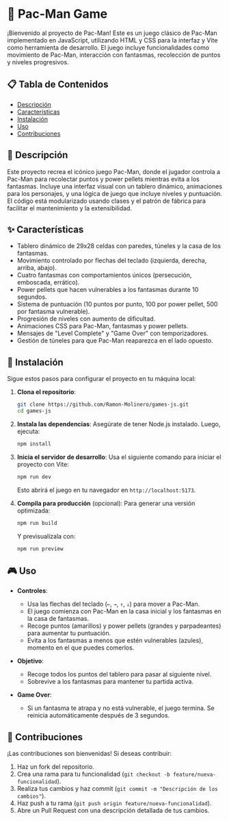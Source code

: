 # 👻 Pac-Man Game

¡Bienvenido al proyecto de Pac-Man! Este es un juego clásico de Pac-Man implementado en JavaScript, utilizando HTML y CSS para la interfaz y Vite como herramienta de desarrollo. El juego incluye funcionalidades como movimiento de Pac-Man, interacción con fantasmas, recolección de puntos y niveles progresivos.

## 📋 Tabla de Contenidos

- [Descripción](#-descripción)
- [Características](#-características)
- [Instalación](#-instalación)
- [Uso](#-uso)
- [Contribuciones](#-contribuciones)


## 📝 Descripción

Este proyecto recrea el icónico juego Pac-Man, donde el jugador controla a Pac-Man para recolectar puntos y power pellets mientras evita a los fantasmas. Incluye una interfaz visual con un tablero dinámico, animaciones para los personajes, y una lógica de juego que incluye niveles y puntuación. El código está modularizado usando clases y el patrón de fábrica para facilitar el mantenimiento y la extensibilidad.

## ✨ Características

- Tablero dinámico de 29x28 celdas con paredes, túneles y la casa de los fantasmas.
- Movimiento controlado por flechas del teclado (izquierda, derecha, arriba, abajo).
- Cuatro fantasmas con comportamientos únicos (persecución, emboscada, errático).
- Power pellets que hacen vulnerables a los fantasmas durante 10 segundos.
- Sistema de puntuación (10 puntos por punto, 100 por power pellet, 500 por fantasma vulnerable).
- Progresión de niveles con aumento de dificultad.
- Animaciones CSS para Pac-Man, fantasmas y power pellets.
- Mensajes de "Level Complete" y "Game Over" con temporizadores.
- Gestión de túneles para que Pac-Man reaparezca en el lado opuesto.

## 🚀 Instalación

Sigue estos pasos para configurar el proyecto en tu máquina local:

1. **Clona el repositorio**:
   ```bash
   git clone https://github.com/Ramon-Molinero/games-js.git
   cd games-js
   ```

2. **Instala las dependencias**:
   Asegúrate de tener Node.js instalado. Luego, ejecuta:
   ```bash
   npm install
   ```

3. **Inicia el servidor de desarrollo**:
   Usa el siguiente comando para iniciar el proyecto con Vite:
   ```bash
   npm run dev
   ```
   Esto abrirá el juego en tu navegador en `http://localhost:5173`.

4. **Compila para producción** (opcional):
   Para generar una versión optimizada:
   ```bash
   npm run build
   ```
   Y previsualízala con:
   ```bash
   npm run preview
   ```

## 🎮 Uso

- **Controles**:
  - Usa las flechas del teclado (`←`, `→`, `↑`, `↓`) para mover a Pac-Man.
  - El juego comienza con Pac-Man en la casa inicial y los fantasmas en la casa de fantasmas.
  - Recoge puntos (amarillos) y power pellets (grandes y parpadeantes) para aumentar tu puntuación.
  - Evita a los fantasmas a menos que estén vulnerables (azules), momento en el que puedes comerlos.

- **Objetivo**:
  - Recoge todos los puntos del tablero para pasar al siguiente nivel.
  - Sobrevive a los fantasmas para mantener tu partida activa.

- **Game Over**:
  - Si un fantasma te atrapa y no está vulnerable, el juego termina. Se reinicia automáticamente después de 3 segundos.



## 🤝 Contribuciones

¡Las contribuciones son bienvenidas! Si deseas contribuir:

1. Haz un fork del repositorio.
2. Crea una rama para tu funcionalidad (`git checkout -b feature/nueva-funcionalidad`).
3. Realiza tus cambios y haz commit (`git commit -m "Descripción de los cambios"`).
4. Haz push a tu rama (`git push origin feature/nueva-funcionalidad`).
5. Abre un Pull Request con una descripción detallada de tus cambios.


